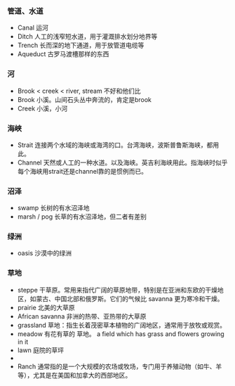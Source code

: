 ### 管道、水道
- Canal 运河
- Ditch 人工的浅窄短水道，用于灌溉排水划分地界等
- Trench 长而深的地下通道，用于放管道电缆等
- Aqueduct 古罗马渡槽那样的东西

### 河
- Brook < creek < river, stream 不好和他们比
- Brook 小溪。山间石头丛中奔流的，肯定是brook
- Creek 小溪，小河

### 海峡
- Strait  连接两个水域的海峡或海湾的口。台湾海峡，波斯普鲁斯海峡，都用此。
- Channel 天然或人工的一种水道。以及海峡。英吉利海峡用此。指海峡时似乎每个海峡用strait还是channel靠的是惯例而已。

### 沼泽
- swamp 长树的有水沼泽地
- marsh / pog 长草的有水沼泽地，但二者有差别

### 绿洲
- oasis 沙漠中的绿洲

### 草地
- steppe 干草原。常用来指代广阔的草原地带，特别是在亚洲和东欧的干燥地区，如蒙古、中国北部和俄罗斯。它们的气候比 savanna 更为寒冷和干燥。
- prairie 北美的大草原
- African savanna 非洲的热带、亚热带的大草原
- grassland 草地：指生长着茂密草本植物的广阔地区，通常用于放牧或观赏。
- meadow 有花有草的 草地。 a field which has grass and flowers growing in it
- lawn 庭院的草坪
- 
- Ranch 通常指的是一个大规模的农场或牧场，专门用于养殖动物（如牛、羊等），尤其是在美国和加拿大的西部地区。 
